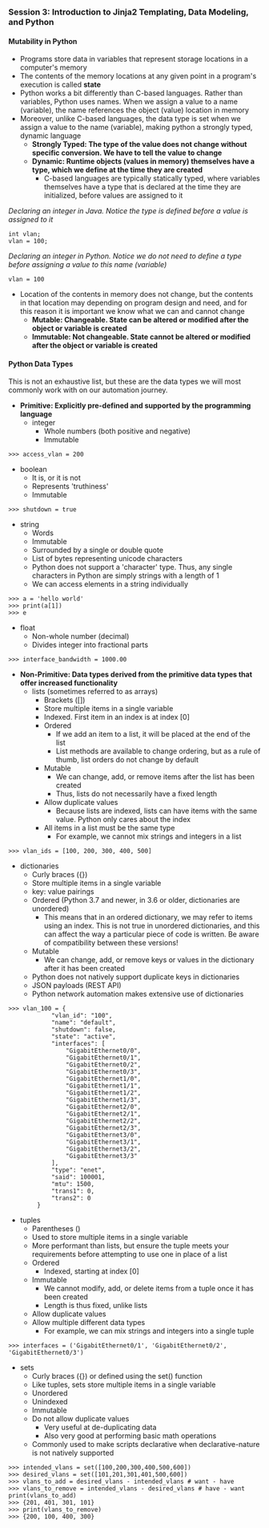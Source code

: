 ### Session 3: Introduction to Jinja2 Templating, Data Modeling, and Python

#### Mutability in Python
- Programs store data in variables that represent storage locations in a computer's memory
- The contents of the memory locations at any given point in a program's execution is called **state**
- Python works a bit differently than C-based languages. Rather than variables, Python uses names. When we assign a value to a name (variable), the name references the object (value) location in memory
- Moreover, unlike C-based languages, the data type is set when we assign a value to the name (variable), making python a strongly typed, dynamic language
  - **Strongly Typed: The type of the value does not change without specific conversion. We have to tell the value to change**
  - **Dynamic: Runtime objects (values in memory) themselves have a type, which we define at the time they are created**
    - C-based languages are typically statically typed, where variables themselves have a type that is declared at the time they are initialized, before values are assigned to it
 
 *Declaring an integer in Java. Notice the type is defined before a value is assigned to it*
 ```console
 int vlan;
 vlan = 100;
 ```
 
 *Declaring an integer in Python. Notice we do not need to define a type before assigning a value to this name (variable)*
 ```console
 vlan = 100
 ```
  - Location of the contents in memory does not change, but the contents in that location may depending on program design and need, and for this reason it is important we know what we can and cannot change
    - **Mutable: Changeable. State can be altered or modified after the object or variable is created**
    - **Immutable: Not changeable. State cannot be altered or modified after the object or variable is created**

#### Python Data Types 

This is not an exhaustive list, but these are the data types we will most commonly work with on our automation journey. 

- **Primitive: Explicitly pre-defined and supported by the programming language** 
  - integer
    - Whole numbers (both positive and negative)
    - Immutable
```console
>>> access_vlan = 200
```
  - boolean
    - It is, or it is not
    - Represents 'truthiness'
    - Immutable
 ```console
 >>> shutdown = true
 ```
  - string
    - Words 
    - Immutable
    - Surrounded by a single or double quote
    - List of bytes representing unicode characters 
    - Python does not support a 'character' type. Thus, any single characters in Python are simply strings with a length of 1
    - We can access elements in a string individually
 ```console
 >>> a = 'hello world'
 >>> print(a[1])
 >>> e
```
- float
  - Non-whole number (decimal)
  - Divides integer into fractional parts 
```console
>>> interface_bandwidth = 1000.00
```

- **Non-Primitive: Data types derived from the primitive data types that offer increased functionality**
  - lists (sometimes referred to as arrays)
    - Brackets ([])
    - Store multiple items in a single variable
    - Indexed. First item in an index is at index [0]
    - Ordered
      - If we add an item to a list, it will be placed at the end of the list
      - List methods are available to change ordering, but as a rule of thumb, list orders do not change by default
    - Mutable
      - We can change, add, or remove items after the list has been created
      - Thus, lists do not necessarily have a fixed length
    - Allow duplicate values
      - Because lists are indexed, lists can have items with the same value. Python only cares about the index
    - All items in a list must be the same type
      - For example, we cannot mix strings and integers in a list 
```console
>>> vlan_ids = [100, 200, 300, 400, 500]
```
  - dictionaries
    - Curly braces ({})
    - Store multiple items in a single variable
    - key: value pairings
    - Ordered (Python 3.7 and newer, in 3.6 or older, dictionaries are unordered)
      - This means that in an ordered dictionary, we may refer to items using an index. This is not true in unordered dictionaries, and this can affect the way a particular piece of code is written. Be aware of compatibility between these versions! 
    - Mutable
      - We can change, add, or remove keys or values in the dictionary after it has been created 
    - Python does not natively support duplicate keys in dictionaries
    - JSON payloads (REST API) 
    - Python network automation makes extensive use of dictionaries
```console
>>> vlan_100 = {
            "vlan_id": "100",
            "name": "default",
            "shutdown": false,
            "state": "active",
            "interfaces": [
                "GigabitEthernet0/0",
                "GigabitEthernet0/1",
                "GigabitEthernet0/2",
                "GigabitEthernet0/3",
                "GigabitEthernet1/0",
                "GigabitEthernet1/1",
                "GigabitEthernet1/2",
                "GigabitEthernet1/3",
                "GigabitEthernet2/0",
                "GigabitEthernet2/1",
                "GigabitEthernet2/2",
                "GigabitEthernet2/3",
                "GigabitEthernet3/0",
                "GigabitEthernet3/1",
                "GigabitEthernet3/2",
                "GigabitEthernet3/3"
            ],
            "type": "enet",
            "said": 100001,
            "mtu": 1500,
            "trans1": 0,
            "trans2": 0
        }
  ```
  - tuples
    - Parentheses () 
    - Used to store multiple items in a single variable
    - More performant than lists, but ensure the tuple meets your requirements before attempting to use one in place of a list
    - Ordered
      - Indexed, starting at index [0] 
    - Immutable
      - We cannot modify, add, or delete items from a tuple once it has been created 
      - Length is thus fixed, unlike lists
    - Allow duplicate values 
    - Allow multiple different data types
      - For example, we can mix strings and integers into a single tuple
 ```console
 >>> interfaces = ('GigabitEthernet0/1', 'GigabitEthernet0/2', 'GigabitEthernet0/3')
 ```
  - sets 
    - Curly braces ({}) or defined using the set() function
    - Like tuples, sets store multiple items in a single variable 
    - Unordered
    - Unindexed
    - Immutable
    - Do not allow duplicate values
      - Very useful at de-duplicating data 
      - Also very good at performing basic math operations
    - Commonly used to make scripts declarative when declarative-nature is not natively supported
```console
>>> intended_vlans = set([100,200,300,400,500,600])
>>> desired_vlans = set([101,201,301,401,500,600])
>>> vlans_to_add = desired_vlans - intended_vlans # want - have
>>> vlans_to_remove = intended_vlans - desired_vlans # have - want
print(vlans_to_add)
>>> {201, 401, 301, 101}
>>> print(vlans_to_remove)
>>> {200, 100, 400, 300}
```


 
